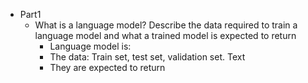 - Part1
	- What is a language model? 
	  Describe the data required to train a language model
	  and what a trained model is expected to return
		- Language model is:
		- The data: Train set, test set, validation set. Text
		- They are expected to return